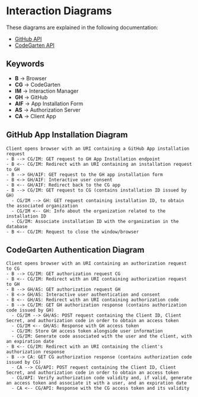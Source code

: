# Interaction Diagrams

These diagrams are explained in the following documentation:
* [GitHub API](github-api.md)
* [CodeGarten API](codegarten-api.md)

## Keywords

* **B** -> Browser
* **CG** -> CodeGarten 
* **IM** -> Interaction Manager 
* **GH** -> GitHub
* **AIF** -> App Installation Form
* **AS** -> Authorization Server
* **CA** -> Client App

## GitHub App Installation Diagram

```
Client opens browser with an URI containing a GitHub App installation request
- B --> CG/IM: GET request to GH App Installation endpoint
- B <-- CG/IM: Redirect with an URI containing an installation request to GH
- B --> GH/AIF: GET request to the GH app installation form
- B <-> GH/AIF: Interactive user consent
- B <-- GH/AIF: Redirect back to the CG app
- B --> CG/IM: GET request to CG (contains installation ID issued by GH)
  - CG/IM --> GH: GET request containing installation ID, to obtain the associated organization 
  - CG/IM <-- GH: Info about the organization related to the installation ID
  - CG/IM: Associate installation ID with the organization in the database  
- B <-- CG/IM: Request to close the window/browser
```

## CodeGarten Authentication Diagram

```
Client opens browser with an URI containing an authorization request to CG
- B --> CG/IM: GET authorization request CG
- B <-- CG/IM: Redirect with an URI containing authorization request to GH
- B --> GH/AS: GET authorization request GH
- B <-> GH/AS: Interactive user authentication and consent
- B <-- GH/AS: Redirect with an URI containing authorization code
- B --> CG/IM: GET GH authorization response (contains authorization code issued by GH)
  - CG/IM --> GH/AS: POST request containing the Client ID, Client Secret, and authorization code in order to obtain an access token
  - CG/IM <-- GH/AS: Response with GH access token 
  - CG/IM: Store GH access token alongside user information
  - CG/IM: Generate code associated with the user and the client, with an expiration date
- B <-- CG/IM: Redirect with an URI containing the client's authorization response
- B --> CA: GET CG authorization response (contains authorization code issued by CG)
  - CA --> CG/API: POST request containing the Client ID, Client Secret, and authorization code in order to obtain an access token
  - CG/API: Verify authorization code validity and, if valid, generate an access token and associate it with a user, and an expiration date
  - CA <-- CG/API: Response with the CG access token and its validity
```


